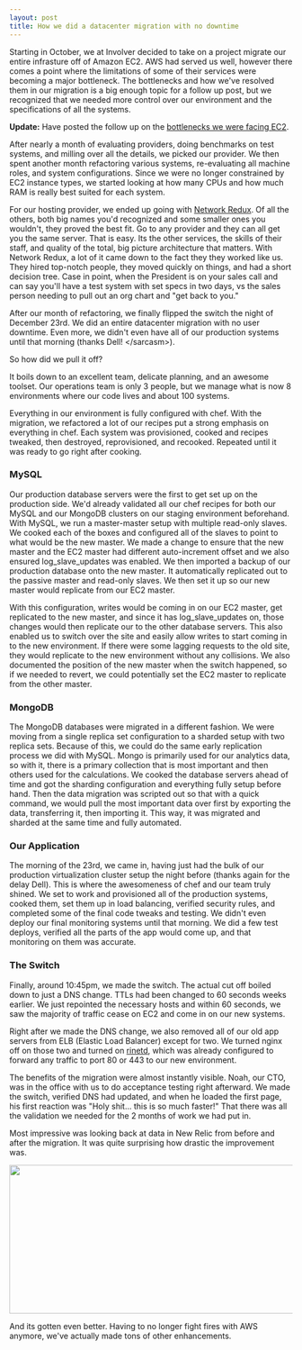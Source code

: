```yaml
--- 
layout: post
title: How we did a datacenter migration with no downtime
---
```


Starting in October, we at Involver decided to take on a project migrate our entire infrasture off of Amazon EC2.  AWS had served us well, however there comes a point where the limitations of some of their services were becoming a major bottleneck.  The bottlenecks and how we've resolved them in our migration is a big enough topic for a follow up post, but we recognized that we needed more control over our environment and the specifications of all the systems.

__Update:__ Have posted the follow up on the [bottlenecks we were facing EC2](/2011/02/16/our-pain-points-with-ec2/).

After nearly a month of evaluating providers, doing benchmarks on test systems, and milling over all the details, we picked our provider.  We then spent another month refactoring various systems, re-evaluating all machine roles, and system configurations.  Since we were no longer constrained by EC2 instance types, we started looking at how many CPUs and how much RAM is really best suited for each system.

For our hosting provider, we ended up going with [Network Redux](http://networkredux.com).  Of all the others, both big names you'd recognized and some smaller ones you wouldn't, they proved the best fit.  Go to any provider and they can all get you the same server.  That is easy.  Its the other services, the skills of their staff, and quality of the total, big picture architecture that matters.  With Network Redux, a lot of it came down to the fact they they worked like us.  They hired top-notch people, they moved quickly on things, and had a short decision tree.  Case in point, when the President is on your sales call and can say you'll have a test system with set specs in two days, vs the sales person needing to pull out an org chart and "get back to you."

After our month of refactoring, we finally flipped the switch the night of December 23rd.  We did an entire datacenter migration with no user downtime.  Even more, we didn't even have all of our production systems until that morning (thanks Dell! &lt;/sarcasm&gt;).

So how did we pull it off?

It boils down to an excellent team, delicate planning, and an awesome toolset.  Our operations team is only 3 people, but we manage what is now 8 environments where our code lives and about 100 systems.

Everything in our environment is fully configured with chef.  With the migration, we refactored a lot of our recipes put a strong emphasis on everything in chef.  Each system was provisioned, cooked and recipes tweaked, then destroyed, reprovisioned, and recooked.  Repeated until it was ready to go right after cooking.

### MySQL

Our production database servers were the first to get set up on the production side.  We'd already validated all our chef recipes for both our MySQL and our MongoDB clusters on our staging environment beforehand.  With MySQL, we run a master-master setup with multiple read-only slaves.  We cooked each of the boxes and configured all of the slaves to point to what would be the new master.  We made a change to ensure that the new master and the EC2 master had different auto-increment offset and we also ensured log_slave_updates was enabled.  We then imported a backup of our production database onto the new master.  It automatically replicated out to the passive master and read-only slaves.  We then set it up so our new master would replicate from our EC2 master.

With this configuration, writes would be coming in on our EC2 master, get replicated to the new master, and since it has log_slave_updates on, those changes would then replicate our to the other database servers.  This also enabled us to switch over the site and easily allow writes to start coming in to the new environment.  If there were some lagging requests to the old site, they would replicate to the new environment without any collisions.  We also documented the position of the new master when the switch happened, so if we needed to revert, we could potentially set the EC2 master to replicate from the other master.

### MongoDB

The MongoDB databases were migrated in a different fashion.  We were moving from a single replica set configuration to a sharded setup with two replica sets.  Because of this, we could do the same early replication process we did with MySQL.  Mongo is primarily used for our analytics data, so with it, there is a primary collection that is most important and then others used for the calculations.  We cooked the database servers ahead of time and got the sharding configuration and everything fully setup before hand.  Then the data migration was scripted out so that with a quick command, we would pull the most important data over first by exporting the data, transferring it, then importing it.  This way, it was migrated and sharded at the same time and fully automated.

### Our Application

The morning of the 23rd, we came in, having just had the bulk of our production virtualization cluster setup the night before (thanks again for the delay Dell).  This is where the awesomeness of chef and our team truly shined.  We set to work and provisioned all of the production systems, cooked them, set them up in load balancing, verified security rules, and completed some of the final code tweaks and testing.  We didn't even deploy our final monitoring systems until that morning.   We did a few test deploys, verified all the parts of the app would come up, and that monitoring on them was accurate.  

### The Switch

Finally, around 10:45pm, we made the switch.  The actual cut off boiled down to just a DNS change.  TTLs had been changed to 60 seconds weeks earlier.  We just repointed the necessary hosts and within 60 seconds, we saw the majority of traffic cease on EC2 and come in on our new systems.

Right after we made the DNS change, we also removed all of our old app servers from ELB (Elastic Load Balancer) except for two.  We turned nginx off on those two and turned on [rinetd](/2010/02/12/migrating-datacenters-how-to-forward-traffic), which was already configured to forward any traffic to port 80 or 443 to our new environment.

The benefits of the migration were almost instantly visible.  Noah, our CTO, was in the office with us to do acceptance testing right afterward.  We made the switch, verified DNS had updated, and when he loaded the first page, his first reaction was "Holy shit... this is so much faster!"  That there was all the validation we needed for the 2 months of work we had put in.

Most impressive was looking back at data in New Relic from before and after the migration.  It was quite surprising how drastic the improvement was.

<div style="text-align: center"><img src="http://invalidlogic-blog.s3.amazonaws.com/redux-switch.jpg" width="647" height="264" /></div>

And its gotten even better.  Having to no longer fight fires with AWS anymore, we've actually made tons of other enhancements.
